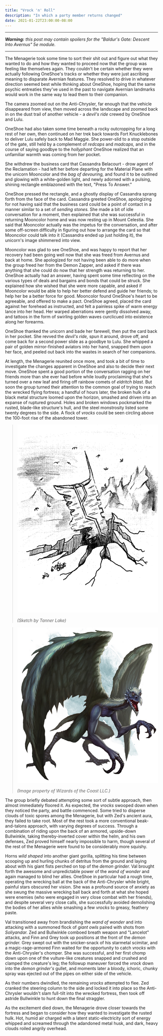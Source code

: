 ```yaml
---
title: "Vrock 'n' Roll"
description: "In which a party member returns changed"
date: 2021-01-22T23:00:00-08:00
---
```


---

_**Warning:** this post may contain spoilers for the "Baldur's Gate: Descent Into Avernus" 5e module._

---

The Menagerie took some time to sort their shit out and figure out what they wanted to do and how they wanted to proceed now that the group was feeling like themselves again. They couldn't be certain whether they were actually following OneShoe's tracks or whether they were just ascribing meaning to disparate Avernian features. They resolved to drive in whatever direction seemed best while thinking about OneShoe, hoping that the same psychic entreaties they've used in the past to navigate Avernian landmarks would work in the same way to lead them to their companion.

The camera zoomed out on the Anti-Chrysler, far enough that the vehicle disappeared from view, then moved across the landscape and zoomed back in on the dust trail of another vehicle - a _devil's ride_ crewed by OneShoe and Lulu.

OneShoe had also taken some time beneath a rocky outcropping for a long rest of her own, then continued on her trek back towards Fort Knucklebones to deliver Lulu safely back to Mad Maggie. She power-slid to a stop outside of the gate, still held by a complement of _redcaps_ and _madcaps,_ and in the course of saying goodbye to the _hollyphant_ OneShoe realized that an unfamiliar warmth was coming from her pocket.

She withdrew the business card that Cassandra Belacourt - drow agent of the Reclamation - had left her before departing for the Material Plane with the unicorn Mooncolor and the _bag of devouring,_ and found it to be outlined and glowing with a white-golden light, and newly adorned with a pulsing, shining rectangle emblazoned with the text, "Press To Answer."

OneShoe pressed the rectangle, and a ghostly display of Cassandra sprang forth from the face of the card. Cassandra greeted OneShoe, apologizing for not having said that the business card could be a point of contact in a manner similar to a set of _sending stones._ She made a bit of idle conversation for a moment, then explained that she was successful in returning Mooncolor home and was now resting up in Mount Celestia. She said that Mooncolor actually was the impetus for the conversation, and after some off-screen difficulty in figuring out how to arrange the card so that Mooncolor could talk into it (Cassandra ended up just holding it), the unicorn's image shimmered into view.

Mooncolor was glad to see OneShoe, and was happy to report that her recovery had been going well now that she was freed from Avernus and back at home. She apologized for not having been able to do more when the group freed her from the Demon Zapper, and asked if there was anything that she could do now that her strength was returning to her. OneShoe actually had an answer, having spent some time reflecting on the various types of deals and bargains and bonds that could be struck. She explained how she wished that she were more capable, and asked if Mooncolor would be able to help her better defend and guide her friends; to help her be a better force for good. Mooncolor found OneShoe's heart to be agreeable, and offered to make a pact. OneShoe agreed, placed the card against her forehead as instructed, and felt a painless spike of warm energy lance into her head. Her warped aberrations were gently dissolved away, and tattoos in the form of swirling golden waves curclicued into existence along her forearms.

OneShoe thanked the unicorn and bade her farewell, then put the card back in her pocket. She revved the _devil's ride,_ spun it around, drove off, and come back for a second power slide as a goodbye to Lulu. She whipped a pair of golden mirror-finished aviators into her hand, snapped them upon her face, and peeled out back into the wastes in search of her companions.

At length, the Menagerie reunited once more, and took a bit of time to investigate the changes apparent in OneShoe and also to decide their next move. OneShoe spent a good portion of the conversation ragging on her friends more than she ever had before while loudly proclaiming that she's turned over a new leaf and firing off rainbow comets of _eldritch blast._ But soon the group turned their attention to the common goal of trying to reach the wrecked flying fortress; a handful of hours later, the broken hulk of a black metal structure loomed upon the horizon, smashed and driven into an expanse of ruptured ground. Holes and broken windows pockmarked the rusted, blade-like structure's hull, and the steel monstrosity listed some twenty degrees to the side. A flock of _vrocks_ could be seen circling above the 100-foot rise of the abandoned tower.

> ![Wrecked Flying Fortress](/images/dnd/location-wrecked-flying-fortress.png)
>
> _(Sketch by Tanner Lake)_

> ![Vrock](/images/dnd/monster-vrock.png)
>
> _(Image property of Wizards of the Coast LLC.)_

The group briefly debated attempting some sort of subtle approach, then almost immediately floored it. As expected, the _vrocks_ swooped down when they noticed the party, and battle commenced. Some tried to disperse clouds of toxic spores among the Menagerie, but with Zed's ancient aura, they failed to take root. Most of the rest took a more conventional beak-and-talons approach, with varying degrees of success. Through a combination of riding upon the back of an armored, upside-down Bullwinkle, taking thereby-inverted cover within the helm, and his own defenses, Zed proved himself nearly impossible to harm, though several of the rest of the Menagerie were found to be considerably more squishy.

Horns _wild shaped_ into another giant gorilla, splitting his time between scooping up and hurling chunks of detritus from the ground and laying about with his giant fists perched on top of the _demon grinder._ Val brought forth the awesome and unpredictable power of the _wand of wonder_ and again managed to blind her allies. OneShoe in particular had a rough time, operating the wrecking ball at the back of the Anti-Chrysler while bright, painful stars obscured her vision. She was a profound source of anxiety as she swung the massive wrecking ball back and forth at what she hoped were enemies (who were engaged in very close combat with her friends), and despite several very close calls, she successfully avoided demolishing the bodies of her allies while smashing a few _vrocks_ to greasy, feathery paste.

Val transitioned away from brandishing the _wand of wonder_ and into attacking with a summoned flock of _giant owls_ paired with shots from _Soliyandar._ Zed and Bullwinkle comboed breath weapon and "Lancelot" attacks, and Finn and Grey took up positions at the front of the _demon grinder._ Grey swept out with the snicker-snack of his starmetal scimitar, and a magic-rage-armored Finn waited for the opportunity to catch _vrocks_ with the Anti-Chrysler's chomper. She was successful, and her first chomp down upon one of the vulture-like creatures snapped and crushed and clamped the creature's leg; the followup maneuver forced the _vrock_ down into the _demon grinder's_ gullet, and moments later a bloody, ichoric, chunky spray was ejected out of the pipes on either side of the vehicle.

As their numbers dwindled, the remaining _vrocks_ attempted to flee. Zed cranked the steering column to the side and locked it into place so the Anti-Chrysler wouldn't slam full-tilt into the wrecked fortress, then took off astride Bullwinkle to hunt down the final straggler.

As the excitement died down, the Menagerie drove closer towards the fortress and began to consider how they wanted to investigate the rusted hulk. Hot, humid air charged with a latent static-electricity sort of energy whipped and screamed through the adandoned metal husk, and dark, heavy clouds roiled angrily overhead.
